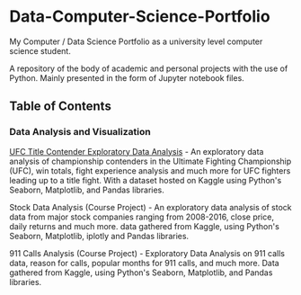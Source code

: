 # Data-Computer-Science-Portfolio
My Computer / Data Science Portfolio as a university level computer science student.

A repository of the body of academic and personal projects with the use of Python. Mainly presented in the form of Jupyter notebook files.

## Table of Contents

### Data Analysis and Visualization

[UFC Title Contender Exploratory Data Analysis](https://github.com/brock-r/Data-Computer-Science-Portfolio/blob/master/UFC%20Contender%20Analysis.ipynb) - An exploratory data analysis of championship contenders in the Ultimate Fighting Championship (UFC), win totals, fight experience analysis and much more for UFC fighters leading up to a title fight. With a dataset hosted on Kaggle using Python's Seaborn, Matplotlib, and Pandas libraries.

Stock Data Analysis (Course Project) - An exploratory data analysis of stock data from major stock companies ranging from 2008-2016, close price, daily returns and much more. data gathered from Kaggle, using Python's Seaborn, Matplotlib, iplotly and Pandas libraries.

911 Calls Analysis (Course Project) - Exploratory Data Analysis on 911 calls data, reason for calls, popular months for 911 calls, and much more. Data gathered from Kaggle, using Python's Seaborn, Matplotlib, and Pandas libraries.

